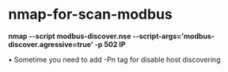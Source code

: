 # nmap-for-scan-modbus

**nmap --script modbus-discover.nse --script-args='modbus-discover.agressive=true' -p 502 IP**

• Sometime you need to add -Pn tag for disable host discovering
